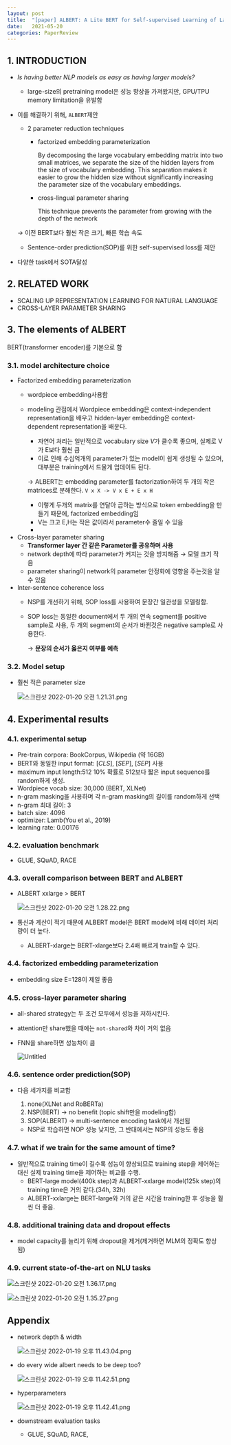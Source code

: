 ```yaml
---
layout: post
title:  "[paper] ALBERT: A Lite BERT for Self-supervised Learning of Language Representations "
date:   2021-05-20
categories: PaperReview
---
```

## 1. INTRODUCTION

- *Is having better NLP models as easy as having larger models?*
    - large-size의 pretraining model은 성능 향상을 가져왔지만, GPU/TPU memory limitation을 유발함
- 이를 해결하기 위해, `ALBERT`제안
    - 2 parameter reduction techniques
        - factorized embedding parameterization

            By decomposing the large vocabulary embedding matrix into two small matrices, we separate the size of the hidden layers from the size of vocabulary embedding. This separation makes it easier to grow the hidden size without significantly increasing the parameter size of the vocabulary embeddings.

        - cross-lingual parameter sharing

            This technique prevents the parameter from growing with the depth of the network


    → 이전 BERT보다 훨씬 작은 크기, 빠른 학습 속도

    - Sentence-order prediction(SOP)를 위한 self-supervised loss를 제안
- 다양한  task에서 SOTA달성

## 2. RELATED WORK

- SCALING UP REPRESENTATION LEARNING FOR NATURAL LANGUAGE
- CROSS-LAYER PARAMETER SHARING

## 3. The elements of ALBERT

BERT(transformer encoder)를 기본으로 함

### 3.1. model architecture choice

- Factorized embedding parameterization
    - wordpiece embedding사용함
    - modeling 관점에서 Wordpiece embedding은 context-independent representation을 배우고 hidden-layer embedding은 context-dependent representation을 배운다.
        - 자연어 처리는 일반적으로 vocabulary size *V*가 클수록 좋으며, 실제로 V가 E보다 훨씬 큼
        - 이로 인해 수십억개의 parameter가 있는 model이 쉽게 생성될 수 있으며, 대부분은 training에서 드물게 업데이트 된다.

        → ALBERT는 embedding parameter를 factorization하여 두 개의 작은 matrices로 분해한다. `V x X -> V x E + E x H`

        - 이렇게 두개의 matrix를 연달아 곱하는 방식으로 token embedding을 만들기 때문에, factorized embedding임
        - V는 크고 E,H는 작은 값이라서 parameter수 줄일 수 있음
        -
- Cross-layer parameter sharing
    - **Transformer layer 간 같은 Parameter를 공유하며 사용**
    - network depth에 따라 parameter가 커지는 것을 방지해줌 → 모델 크기 작음
    - parameter sharing이 network의 parameter 안정화에 영향을 주는것을 알 수 있음
- Inter-sentence coherence loss
    - NSP를 개선하기 위해,  SOP loss를 사용하여 문장간 일관성을 모델링함.
    - SOP loss는 동일한 document에서 두 개의 연속 segment를 positive sample로 사용, 두 개의 segment의 순서가 바뀐것은 negative sample로 사용한다.

        → **문장의 순서가 옳은지 여부를 예측**


### 3.2. Model setup

- 훨씬 적은 parameter size

    ![스크린샷 2022-01-20 오전 1.21.31.png](https://jeonsworld.github.io/static/74659159a4a5067cdd90b187d1714fe9/78a22/table2.png)


## 4. Experimental results

### 4.1. experimental setup

- Pre-train corpora: BookCorpus, Wikipedia (약 16GB)
- BERT와 동일한 input format: [*CLS*], [*SEP*], [*SEP*] 사용
- maximum input length:512 10% 확률로 512보다 짧은 input sequence를 random하게 생성.
- Wordpiece vocab size: 30,000 (BERT, XLNet)
- n-gram masking을 사용하며 각 n-gram masking의 길이를 random하게 선택
- n-gram 최대 길이: 3
- batch size: 4096
- optimizer: Lamb(You et al., 2019)
- learning rate: 0.00176

### 4.2. evaluation benchmark

- GLUE, SQuAD, RACE

### 4.3. overall comparison between BERT and ALBERT

- ALBERT xxlarge > BERT

    ![스크린샷 2022-01-20 오전 1.28.22.png](https://i.imgur.com/ij7k6Yv.png)

- 통신과 계산이 적기 때문에 ALBERT model은 BERT model에 비해 데이터 처리량이 더 높다.
    - ALBERT-xlarge는 BERT-xlarge보다 2.4배 빠르게 train할 수 있다.

### 4.4. factorized embedding parameterization

- embedding size E=128이 제일 좋음

### 4.5. cross-layer parameter sharing

- all-shared strategy는 두 조건 모두에서 성능을 저하시킨다.

- attention만 share했을 때에는 `not-shared`와 차이 거의 없음

- FNN을 share하면 성능차이 큼

    ![Untitled](https://jeonsworld.github.io/static/cdc1de04d1689dc43ed7e58332427250/fcda8/table5.png)


### 4.6. sentence order prediction(SOP)

- 다음 세가지를 비교함

    1. none(XLNet and RoBERTa)
    2. NSP(BERT) → no benefit (topic shift만을 modeling함)
    3. SOP(ALBERT) → multi-sentence encoding task에서 개선됨

  - NSP로 학습하면 NOP 성능 낮지만, 그 반대에서는 NSP의 성능도 좋음

### 4.7. what if we train for the same amount of time?

- 일반적으로 training time이 길수록 성능이 향상되므로 training step을 제어하는 대신 실제 training time을 제어하는 비교를 수행.
    - BERT-large model(400k step)과 ALBERT-xxlarge model(125k step)의 training time은 거의 같다.(34h, 32h)
    - ALBERT-xxlarge는 BERT-large와 거의 같은 시간을 training한 후 성능을 훨씬 더 좋음.

### 4.8. additional training data and dropout effects

- model capacity를 늘리기 위해 dropout을 제거(제거하면 MLM의 정확도 향상됨)

### 4.9. current state-of-the-art on NLU tasks

![스크린샷 2022-01-20 오전 1.36.17.png](https://dos-tacos.github.io/images/lynn/191001/table13.png)

![스크린샷 2022-01-20 오전 1.35.27.png](https://dos-tacos.github.io/images/lynn/191001/table14.png)

## Appendix

- network depth & width

    ![스크린샷 2022-01-19 오후 11.43.04.png](https://dos-tacos.github.io/images/lynn/191001/table11.png)

- do every wide albert needs to be deep too?

    ![스크린샷 2022-01-19 오후 11.42.51.png](https://dos-tacos.github.io/images/lynn/191001/table12.png)

- hyperparameters

    ![스크린샷 2022-01-19 오후 11.42.41.png](https://dos-tacos.github.io/images/lynn/191001/table14.png)

- downstream evaluation tasks
    - GLUE, SQuAD, RACE,
